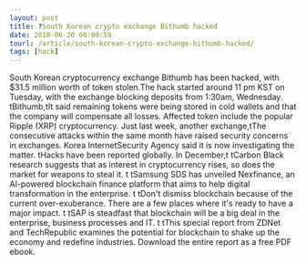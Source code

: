 ```yaml
---
layout: post
title: ?South Korean crypto exchange Bithumb hacked
date: 2018-06-20 00:00:59
tourl: /article/south-korean-crypto-exchange-bithumb-hacked/
tags: [hack]
---
```

South Korean cryptocurrency exchange Bithumb has been hacked, with $31.5 million worth of token stolen.The hack started around 11 pm KST on Tuesday, with the exchange blocking deposits from 1:30am, Wednesday. tBithumb,tIt said remaining tokens were being stored in cold wallets and that the company will compensate all losses. Affected token include the popular Ripple (XRP) cryptocurrency. Just last week, another exchange,tThe consecutive attacks within the same month have raised security concerns in exchanges. Korea InternetSecurity Agency said it is now investigating the matter. tHacks have been reported globally. In December,t tCarbon Black research suggests that as interest in cryptocurrency rises, so does the market for weapons to steal it. t tSamsung SDS has unveiled Nexfinance, an AI-powered blockchain finance platform that aims to help digital transformation in the enterprise. t tDon't dismiss blockchain because of the current over-exuberance. There are a few places where it's ready to have a major impact. t tSAP is steadfast that blockchain will be a big deal in the enterprise, business processes and IT. t tThis special report from ZDNet and TechRepublic examines the potential for blockchain to shake up the economy and redefine industries. Download the entire report as a free PDF ebook.